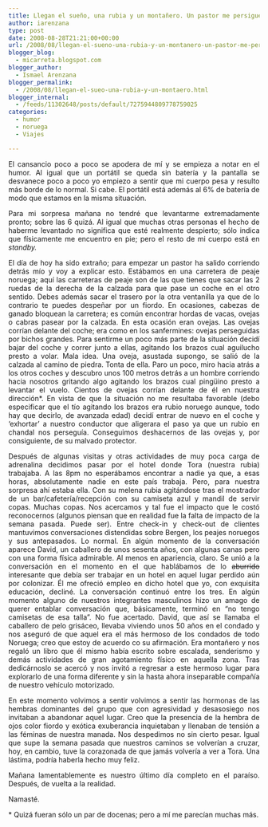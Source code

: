 ```yaml
---
title: Llegan el sueño, una rubia y un montañero. Un pastor me persigue
author: iarenzana
type: post
date: 2008-08-28T21:21:00+00:00
url: /2008/08/llegan-el-sueno-una-rubia-y-un-montanero-un-pastor-me-persigue/
blogger_blog:
  - micarreta.blogspot.com
blogger_author:
  - Ismael Arenzana
blogger_permalink:
  - /2008/08/llegan-el-sueo-una-rubia-y-un-montaero.html
blogger_internal:
  - /feeds/11302648/posts/default/7275944809778759025
categories:
  - humor
  - noruega
  - Viajes

---
```

<p style="text-align: justify;">
  El cansancio poco a poco se apodera de mí y se empieza a notar en el humor. Al igual que un portátil se queda sin batería y la pantalla se desvanece poco a poco yo empiezo a sentir que mi cuerpo pesa y resulto más borde de lo normal. Si cabe. El portátil está además al 6% de batería de modo que estamos en la misma situación.
</p>

<p style="text-align: justify;">
  Para mi sorpresa mañana no tendré que levantarme extremadamente pronto; sobre las 6 quizá. Al igual que muchas otras personas el hecho de haberme levantado no significa que esté realmente despierto; sólo indica que físicamente me encuentro en pie; pero el resto de mi cuerpo está en <em>standby.</em>
</p>

<p style="text-align: justify;">
  El día de hoy ha sido extraño; para empezar un pastor ha salido corriendo detrás mío y voy a explicar esto. Estábamos en una carretera de peaje noruega; aquí las carreteras de peaje son de las que tienes que sacar las 2 ruedas de la derecha de la calzada para que pase un coche en el otro sentido. Debes además sacar el trasero por la otra ventanilla ya que de lo contrario te puedes despeñar por un fiordo. En ocasiones, cabezas de ganado bloquean la carretera; es común encontrar hordas de vacas, ovejas o cabras pasear por la calzada. En esta ocasión eran ovejas. Las ovejas corrían delante del coche; era como en los sanfermines: ovejas perseguidas por bichos grandes. Para sentirme un poco más parte de la situación decidí bajar del coche y correr junto a ellas, agitando los brazos cual aguilucho presto a volar. Mala idea. Una oveja, asustada supongo, se salió de la calzada al camino de piedra. Tonta de ella. Paro un poco, miro hacia atrás a los otros coches y descubro unos 100 metros detrás a un hombre corriendo hacia nosotros gritando algo agitando los brazos cual pingüino presto a levantar el vuelo. Cientos de ovejas corrían delante de él en nuestra dirección*. En vista de que la situación no me resultaba favorable (debo especificar que el tío agitando los brazos era rubio noruego aunque, todo hay que decirlo, de avanzada edad) decidí entrar de nuevo en el coche y &#8216;exhortar&#8217; a nuestro conductor que aligerara el paso ya que un rubio en chandal nos perseguía. Conseguimos deshacernos de las ovejas y, por consiguiente, de su malvado protector.
</p>

<p style="text-align: justify;">
  Después de algunas visitas y otras actividades de muy poca carga de adrenalina decidimos pasar por el hotel donde Tora (nuestra rubia) trabajaba. A las 8pm no esperábamos encontrar a nadie ya que, a esas horas, absolutamente nadie en este país trabaja. Pero, para nuestra sorpresa ahí estaba ella. Con su melena rubia agitándose tras el mostrador de un bar/cafetería/recepción con su camiseta azul y mandil de servir copas. Muchas copas. Nos acercamos y tal fue el impacto que le costó reconocernos (algunos piensan que en realidad fue la falta de impacto de la semana pasada. Puede ser). Entre check-in y check-out de clientes mantuvimos conversaciones distendidas sobre Bergen, los peajes noruegos y sus antepasados. Lo normal. En algún momento de la conversación aparece David, un caballero de unos sesenta años, con algunas canas pero con una forma física admirable. Al menos en apariencia, claro. Se unió a la conversación en el momento en el que hablábamos de lo <span style="text-decoration: line-through;">aburrido</span> interesante que debía ser trabajar en un hotel en aquel lugar perdido aún por colonizar. Él me ofreció empleo en dicho hotel que yo, con exquisita educación, decliné. La conversación continuó entre los tres. En algún momento alguno de nuestros integrantes masculinos hizo un amago de querer entablar conversación que, básicamente, terminó en &#8220;no tengo camisetas de esa talla&#8221;. No fue acertado. David, que así se llamaba el caballero de pelo grisáceo, llevaba viviendo unos 50 años en el condado y nos aseguró de que aquel era el más hermoso de los condados de todo Noruega; creo que estoy de acuerdo co su afirmación. Era montañero y nos regaló un libro que él mismo había escrito sobre escalada, senderismo y demás actividades de gran agotamiento físico en aquella zona. Tras dedicárnoslo se acercó y nos invitó a regresar a este hermoso lugar para explorarlo de una forma diferente y sin la hasta ahora inseparable compañía de nuestro vehículo motorizado.
</p>

<p style="text-align: justify;">
  En este momento volvimos a sentir volvimos a sentir las hormonas de las hembras dominantes del grupo que con agresividad y desasosiego nos invitaban a abandonar aquel lugar. Creo que la presencia de la hembra de ojos color fiordo y exótica exuberancia inquietaban y llenaban de tensión a las féminas de nuestra manada. Nos despedimos no sin cierto pesar. Igual que supe la semana pasada que nuestros caminos se volverían a cruzar, hoy, en cambio, tuve la corazonada de que jamás volvería a ver a Tora. Una lástima, podría haberla hecho muy feliz.
</p>

<p style="text-align: justify;">
  Mañana lamentablemente es nuestro último día completo en el paraíso. Después, de vuelta a la realidad.
</p>

<p style="text-align: justify;">
  Namasté.
</p>

<p style="text-align: justify;">
  * Quizá fueran sólo un par de docenas; pero a mí me parecían muchas más.
</p>